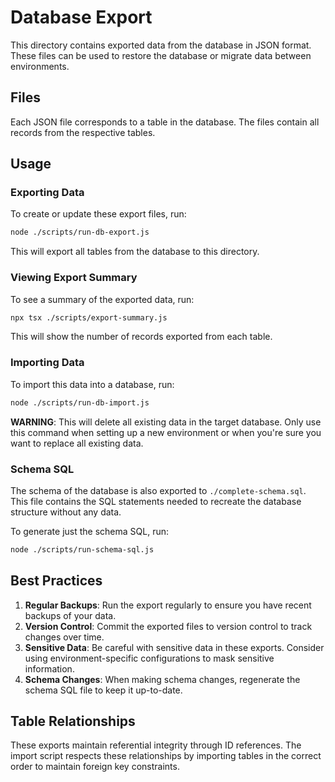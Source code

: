 # Database Export

This directory contains exported data from the database in JSON format. These files can be used to restore the database or migrate data between environments.

## Files

Each JSON file corresponds to a table in the database. The files contain all records from the respective tables.

## Usage

### Exporting Data

To create or update these export files, run:

```bash
node ./scripts/run-db-export.js
```

This will export all tables from the database to this directory.

### Viewing Export Summary

To see a summary of the exported data, run:

```bash
npx tsx ./scripts/export-summary.js
```

This will show the number of records exported from each table.

### Importing Data

To import this data into a database, run:

```bash
node ./scripts/run-db-import.js
```

**WARNING**: This will delete all existing data in the target database. Only use this command when setting up a new environment or when you're sure you want to replace all existing data.

### Schema SQL

The schema of the database is also exported to `./complete-schema.sql`. This file contains the SQL statements needed to recreate the database structure without any data.

To generate just the schema SQL, run:

```bash
node ./scripts/run-schema-sql.js
```

## Best Practices

1. **Regular Backups**: Run the export regularly to ensure you have recent backups of your data.
2. **Version Control**: Commit the exported files to version control to track changes over time.
3. **Sensitive Data**: Be careful with sensitive data in these exports. Consider using environment-specific configurations to mask sensitive information.
4. **Schema Changes**: When making schema changes, regenerate the schema SQL file to keep it up-to-date.

## Table Relationships

These exports maintain referential integrity through ID references. The import script respects these relationships by importing tables in the correct order to maintain foreign key constraints.

